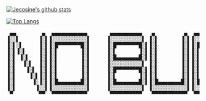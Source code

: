 [![Jecosine's github stats](https://github-readme-stats.vercel.app/api?username=linzecong&count_private=true&show_icons=true&theme=radical&custom_title=LPCong&cache_seconds=86400)](https://github.com/anuraghazra/github-readme-stats)

[![Top Langs](https://github-readme-stats.vercel.app/api/top-langs/?username=anuraghazra&hide=javascript,typescript,glsl,css)](https://github.com/anuraghazra/github-readme-stats)
<pre>
 ▄▄        ▄  ▄▄▄▄▄▄▄▄▄▄▄       ▄▄▄▄▄▄▄▄▄▄   ▄         ▄  ▄▄▄▄▄▄▄▄▄▄▄ 
▐░░▌      ▐░▌▐░░░░░░░░░░░▌     ▐░░░░░░░░░░▌ ▐░▌       ▐░▌▐░░░░░░░░░░░▌
▐░▌░▌     ▐░▌▐░█▀▀▀▀▀▀▀█░▌     ▐░█▀▀▀▀▀▀▀█░▌▐░▌       ▐░▌▐░█▀▀▀▀▀▀▀▀▀ 
▐░▌▐░▌    ▐░▌▐░▌       ▐░▌     ▐░▌       ▐░▌▐░▌       ▐░▌▐░▌          
▐░▌ ▐░▌   ▐░▌▐░▌       ▐░▌     ▐░█▄▄▄▄▄▄▄█░▌▐░▌       ▐░▌▐░▌ ▄▄▄▄▄▄▄▄ 
▐░▌  ▐░▌  ▐░▌▐░▌       ▐░▌     ▐░░░░░░░░░░▌ ▐░▌       ▐░▌▐░▌▐░░░░░░░░▌
▐░▌   ▐░▌ ▐░▌▐░▌       ▐░▌     ▐░█▀▀▀▀▀▀▀█░▌▐░▌       ▐░▌▐░▌ ▀▀▀▀▀▀█░▌
▐░▌    ▐░▌▐░▌▐░▌       ▐░▌     ▐░▌       ▐░▌▐░▌       ▐░▌▐░▌       ▐░▌
▐░▌     ▐░▐░▌▐░█▄▄▄▄▄▄▄█░▌     ▐░█▄▄▄▄▄▄▄█░▌▐░█▄▄▄▄▄▄▄█░▌▐░█▄▄▄▄▄▄▄█░▌
▐░▌      ▐░░▌▐░░░░░░░░░░░▌     ▐░░░░░░░░░░▌ ▐░░░░░░░░░░░▌▐░░░░░░░░░░░▌
 ▀        ▀▀  ▀▀▀▀▀▀▀▀▀▀▀       ▀▀▀▀▀▀▀▀▀▀   ▀▀▀▀▀▀▀▀▀▀▀  ▀▀▀▀▀▀▀▀▀▀▀                                        
</pre>
